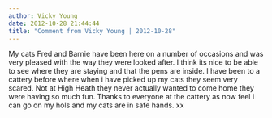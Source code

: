 ```yaml
---
author: Vicky Young
date: 2012-10-28 21:44:44
title: "Comment from Vicky Young | 2012-10-28"
---
```

My cats Fred and Barnie have been here on a number of occasions and was very pleased with the way they were looked after. I think its nice to be able to see where they are staying and that the pens are inside. I have been to a cattery before where when i have picked up my cats they seem very scared. Not at High Heath they never actually wanted to come home they were having so much fun. Thanks to everyone at the cattery as now feel i can go on my hols and my cats are in safe hands. xx

